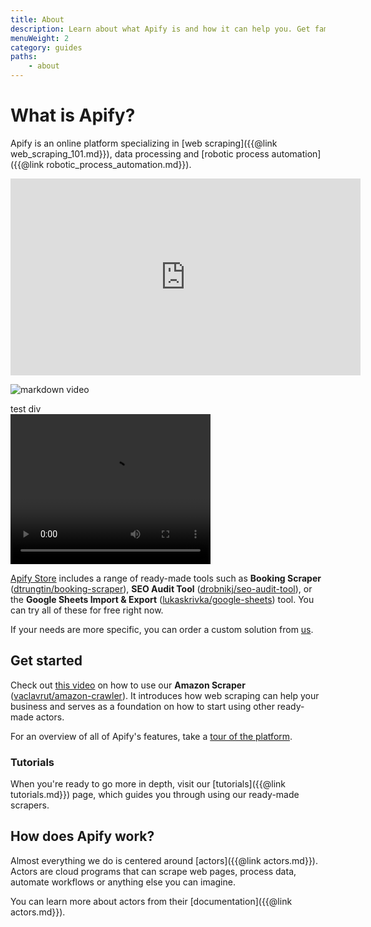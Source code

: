 ```yaml
---
title: About
description: Learn about what Apify is and how it can help you. Get familiar with the platform and take you first steps in using actors.
menuWeight: 2
category: guides
paths:
    - about
---
```


# [](#what-is-apify) What is Apify?

Apify is an online platform specializing in [web scraping]({{@link web_scraping_101.md}}), data processing and [robotic process automation]({{@link robotic_process_automation.md}}).

<div class="video">
    <iframe
        width="560" height="315"
        src="https://www.youtube.com/watch?v=2ivKEj3ksPk"
        frameborder="0" allow="autoplay; encrypted-media"
        allowfullscreen
    ></iframe>
</div>

![markdown video](https://www.youtube.com/watch?v=2ivKEj3ksPk)

<div>test div</div>

<video width="320" height="240" controls>
  <source src="https://www.youtube.com/watch?v=2ivKEj3ksPk" type="video/mp4">
  <source src="https://www.youtube.com/watch?v=2ivKEj3ksPk" type="video/webm">
  Your browser does not support the video tag.
</video>

[Apify Store](https://apify.com/store) includes a range of ready-made tools such as **Booking Scraper** ([dtrungtin/booking-scraper](https://apify.com/dtrungtin/booking-scraper)), **SEO Audit Tool** ([drobnikj/seo-audit-tool](https://apify.com/drobnikj/seo-audit-tool)), or the **Google Sheets Import & Export** ([lukaskrivka/google-sheets](https://apify.com/lukaskrivka/google-sheets)) tool. You can try all of these for free right now.

If your needs are more specific, you can order a custom solution from [us](https://apify.com/enterprise).

## [](#get-started) Get started

Check out [this video](https://www.youtube.com/watch?v=BsidLZKdYWQ) on how to use our **Amazon Scraper** ([vaclavrut/amazon-crawler](https://apify.com/vaclavrut/amazon-crawler)). It introduces how web scraping can help your business and serves as a foundation on how to start using other ready-made actors.

For an overview of all of Apify's features, take a [tour of the platform](https://www.youtube.com/watch?v=nn-bCRvhNUM).

### [](#tutorials) Tutorials

When you're ready to go more in depth, visit our [tutorials]({{@link tutorials.md}}) page, which guides you through using our ready-made scrapers.

## [](#how-does-apify-work) How does Apify work?

Almost everything we do is centered around [actors]({{@link actors.md}}). Actors are cloud programs that can scrape web pages, process data, automate workflows or anything else you can imagine.

You can learn more about actors from their [documentation]({{@link actors.md}}).
